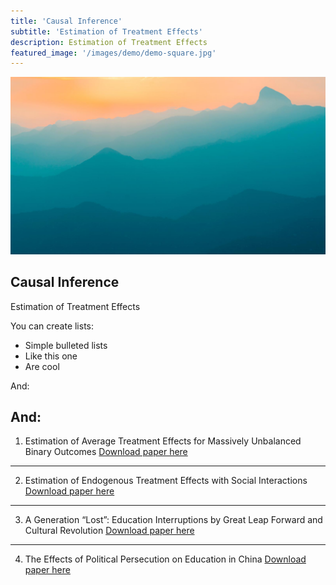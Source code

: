 ```yaml
---
title: 'Causal Inference'
subtitle: 'Estimation of Treatment Effects'
description: Estimation of Treatment Effects
featured_image: '/images/demo/demo-square.jpg'
---
```


![](/images/demo/demo-landscape.jpg)

## Causal Inference



Estimation of Treatment Effects

You can create lists:

* Simple bulleted lists
* Like this one
* Are cool

And:

And:
---
1. Estimation of Average Treatment Effects for Massively Unbalanced Binary Outcomes
[Download paper here](https://github.com/Lilyliu8262/Lily-s-Website/blob/main/Papers/Bootstrap.pdf)


---
2. Estimation of Endogenous Treatment Effects with Social Interactions
[Download paper here](https://github.com/Lilyliu8262/Lily-s-Website/blob/main/Papers/Network_Effects.pdf)


---
3. A Generation “Lost”: Education Interruptions by Great Leap Forward and Cultural Revolution
[Download paper here](https://github.com/Lilyliu8262/Lily-s-Website/blob/main/Papers/Education.pdf)


---
4. The Effects of Political Persecution on Education in China
[Download paper here](https://github.com/Lilyliu8262/Lily-s-Website/blob/main/Papers/Political_Persecution.pdf)

